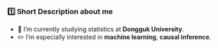 ### :one: Short Description about me
- :school: I’m currently studying statistics at **Dongguk University**.
- :pencil2: I’m especially interested in **machine learning**, **causal inference**.



<!--
## Yoojung Kim(김유정) 👋
- 🤔 I’m looking for help with ...
- 💬 Ask me about ...
- 📫 How to reach me: ...
- 😄 Pronouns: ...
- ⚡ Fun fact: ...

### :two: Education


### :three: Career


### :four: Skills


### :five: Contact


-->
